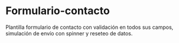 # Formulario-contacto
Plantilla formulario de contacto con validación en todos sus campos, simulación de envío con spinner y reseteo de datos.
